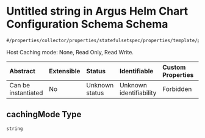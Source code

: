 # Untitled string in Argus Helm Chart Configuration Schema Schema

```txt
#/properties/collector/properties/statefulsetspec/properties/template/properties/spec/properties/volumes/items/properties/azuredisk/properties/cachingmode#/properties/collector/properties/statefulsetSpec/properties/template/properties/spec/properties/volumes/items/properties/azureDisk/properties/cachingMode
```

Host Caching mode: None, Read Only, Read Write.

| Abstract            | Extensible | Status         | Identifiable            | Custom Properties | Additional Properties | Access Restrictions | Defined In                                                        |
| :------------------ | :--------- | :------------- | :---------------------- | :---------------- | :-------------------- | :------------------ | :---------------------------------------------------------------- |
| Can be instantiated | No         | Unknown status | Unknown identifiability | Forbidden         | Allowed               | none                | [values.schema.json\*](values.schema.json "open original schema") |

## cachingMode Type

`string`
